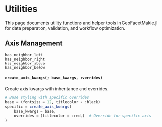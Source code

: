 # Utilities

This page documents utility functions and helper tools in GeoFacetMakie.jl for data preparation, validation, and workflow optimization.

## Axis Management

```@docs
has_neighbor_left
has_neighbor_right
has_neighbor_above
has_neighbor_below
```

#### `create_axis_kwargs(; base_kwargs, overrides)`

Create axis kwargs with inheritance and overrides.

```julia
# Base styling with specific overrides
base = (fontsize = 12, titlecolor = :black)
specific = create_axis_kwargs(
    base_kwargs = base,
    overrides = (titlecolor = :red,)  # Override for specific axis
)
```
